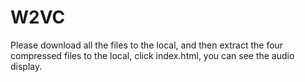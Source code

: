 # W2VC
Please download all the files to the local, and then extract the four compressed files to the local, click index.html, you can see the audio display.
